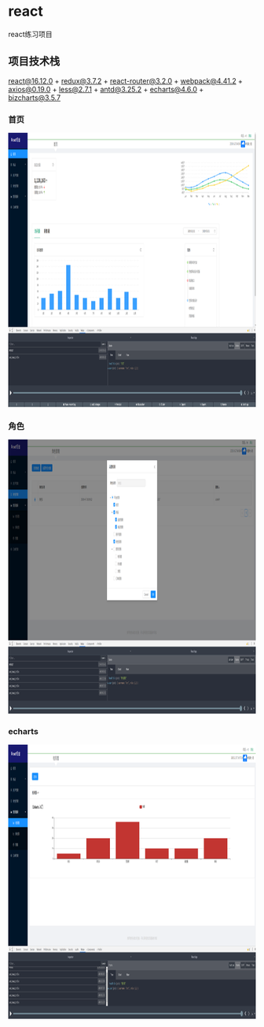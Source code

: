 # react
react练习项目

## 项目技术栈

react@16.12.0 + redux@3.7.2 + react-router@3.2.0 + webpack@4.41.2 + axios@0.19.0 + less@2.7.1 + antd@3.25.2 + echarts@4.6.0 + bizcharts@3.5.7

### 首页

<img src="https://github.com/crichen123/react/blob/master/%E9%A6%96%E9%A1%B5.png" width="973" height="557"/>

### 角色

<img src="https://github.com/crichen123/react/blob/master/%E8%A7%92%E8%89%B2.png" width="973" height="557"/>


### echarts

<img src="https://github.com/crichen123/react/blob/master/%E6%9F%B1%E7%8A%B6%E5%9B%BE.png" width="973" height="557"/>

